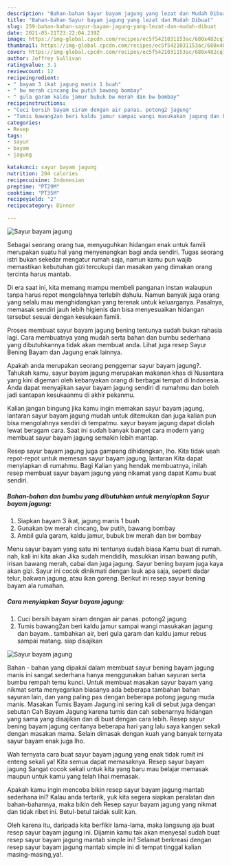 ```yaml
---
description: "Bahan-bahan Sayur bayam jagung yang lezat dan Mudah Dibuat"
title: "Bahan-bahan Sayur bayam jagung yang lezat dan Mudah Dibuat"
slug: 259-bahan-bahan-sayur-bayam-jagung-yang-lezat-dan-mudah-dibuat
date: 2021-05-21T23:22:04.239Z
image: https://img-global.cpcdn.com/recipes/ec5f5421031153ac/680x482cq70/sayur-bayam-jagung-foto-resep-utama.jpg
thumbnail: https://img-global.cpcdn.com/recipes/ec5f5421031153ac/680x482cq70/sayur-bayam-jagung-foto-resep-utama.jpg
cover: https://img-global.cpcdn.com/recipes/ec5f5421031153ac/680x482cq70/sayur-bayam-jagung-foto-resep-utama.jpg
author: Jeffrey Sullivan
ratingvalue: 3.1
reviewcount: 12
recipeingredient:
- " bayam 3 ikat jagung manis 1 buah"
- " bw merah cincang bw putih bawang bombay"
- " gula garam kaldu jamur bubuk bw merah dan bw bombay"
recipeinstructions:
- "Cuci bersih bayam siram dengan air panas. potong2 jagung"
- "Tumis bawang2an beri kaldu jamur sampai wangi masukakan jagung dan bayam.. tambahkan air, beri gula garam dan kaldu jamur rebus sampai matang. siap disajikan"
categories:
- Resep
tags:
- sayur
- bayam
- jagung

katakunci: sayur bayam jagung 
nutrition: 204 calories
recipecuisine: Indonesian
preptime: "PT29M"
cooktime: "PT35M"
recipeyield: "2"
recipecategory: Dinner

---
```



![Sayur bayam jagung](https://img-global.cpcdn.com/recipes/ec5f5421031153ac/680x482cq70/sayur-bayam-jagung-foto-resep-utama.jpg)

Sebagai seorang orang tua, menyuguhkan hidangan enak untuk famili merupakan suatu hal yang menyenangkan bagi anda sendiri. Tugas seorang istri bukan sekedar mengatur rumah saja, namun kamu pun wajib memastikan kebutuhan gizi tercukupi dan masakan yang dimakan orang tercinta harus mantab.

Di era  saat ini, kita memang mampu membeli panganan instan walaupun tanpa harus repot mengolahnya terlebih dahulu. Namun banyak juga orang yang selalu mau menghidangkan yang terenak untuk keluarganya. Pasalnya, memasak sendiri jauh lebih higienis dan bisa menyesuaikan hidangan tersebut sesuai dengan kesukaan famili. 

Proses membuat sayur bayam jagung bening tentunya sudah bukan rahasia lagi. Cara membuatnya yang mudah serta bahan dan bumbu sederhana yang dibutuhkannya tidak akan membuat anda. Lihat juga resep Sayur Bening Bayam dan Jagung enak lainnya.

Apakah anda merupakan seorang penggemar sayur bayam jagung?. Tahukah kamu, sayur bayam jagung merupakan makanan khas di Nusantara yang kini digemari oleh kebanyakan orang di berbagai tempat di Indonesia. Anda dapat menyajikan sayur bayam jagung sendiri di rumahmu dan boleh jadi santapan kesukaanmu di akhir pekanmu.

Kalian jangan bingung jika kamu ingin memakan sayur bayam jagung, lantaran sayur bayam jagung mudah untuk ditemukan dan juga kalian pun bisa mengolahnya sendiri di tempatmu. sayur bayam jagung dapat diolah lewat beragam cara. Saat ini sudah banyak banget cara modern yang membuat sayur bayam jagung semakin lebih mantap.

Resep sayur bayam jagung juga gampang dihidangkan, lho. Kita tidak usah repot-repot untuk memesan sayur bayam jagung, lantaran Kita dapat menyiapkan di rumahmu. Bagi Kalian yang hendak membuatnya, inilah resep membuat sayur bayam jagung yang nikamat yang dapat Kamu buat sendiri.

<!--inarticleads1-->

##### Bahan-bahan dan bumbu yang dibutuhkan untuk menyiapkan Sayur bayam jagung:

1. Siapkan  bayam 3 ikat, jagung manis 1 buah
1. Gunakan  bw merah cincang, bw putih, bawang bombay
1. Ambil  gula garam, kaldu jamur, bubuk bw merah dan bw bombay


Menu sayur bayam yang satu ini tentunya sudah biasa Kamu buat di rumah. nah, kali ini kita akan Jika sudah mendidih, masukkan irisan bawang putih, irisan bawang merah, cabai dan juga jagung. Sayur bening bayam juga kaya akan gizi. Sayur ini cocok dinikmati dengan lauk apa saja, seperti dadar telur, bakwan jagung, atau ikan goreng. Berikut ini resep sayur bening bayam ala rumahan. 

<!--inarticleads2-->

##### Cara menyiapkan Sayur bayam jagung:

1. Cuci bersih bayam siram dengan air panas. potong2 jagung
1. Tumis bawang2an beri kaldu jamur sampai wangi masukakan jagung dan bayam.. tambahkan air, beri gula garam dan kaldu jamur rebus sampai matang. siap disajikan
<img src="https://img-global.cpcdn.com/steps/38b35ff35f0fcf4b/160x128cq70/sayur-bayam-jagung-langkah-memasak-2-foto.jpg" alt="Sayur bayam jagung">

Bahan - bahan yang dipakai dalam membuat sayur bening bayam jagung manis ini sangat sederhana hanya menggunakan bahan sayuran serta bumbu rempah temu kunci. Untuk membuat masakan sayur bayam yang nikmat serta menyegarkan biasanya ada beberapa tambahan bahan sayuran lain, dan yang paling pas dengan beberapa potong jagung muda manis. Masakan Tumis Bayam Jagung ini sering kali di sebut juga dengan sebutan Cah Bayam Jagung karena tumis dan cah sebenarnya hidangan yang sama yang disajikan dan di buat dengan cara lebih. Resep sayur bening bayam jagung ceritanya beberapa hari yang lalu saya kangen sekali dengan masakan mama. Selain dimasak dengan kuah yang banyak ternyata sayur bayam enak juga lho. 

Wah ternyata cara buat sayur bayam jagung yang enak tidak rumit ini enteng sekali ya! Kita semua dapat memasaknya. Resep sayur bayam jagung Sangat cocok sekali untuk kita yang baru mau belajar memasak maupun untuk kamu yang telah lihai memasak.

Apakah kamu ingin mencoba bikin resep sayur bayam jagung mantab sederhana ini? Kalau anda tertarik, yuk kita segera siapkan peralatan dan bahan-bahannya, maka bikin deh Resep sayur bayam jagung yang nikmat dan tidak ribet ini. Betul-betul taidak sulit kan. 

Oleh karena itu, daripada kita berfikir lama-lama, maka langsung aja buat resep sayur bayam jagung ini. Dijamin kamu tak akan menyesal sudah buat resep sayur bayam jagung mantab simple ini! Selamat berkreasi dengan resep sayur bayam jagung mantab simple ini di tempat tinggal kalian masing-masing,ya!.

